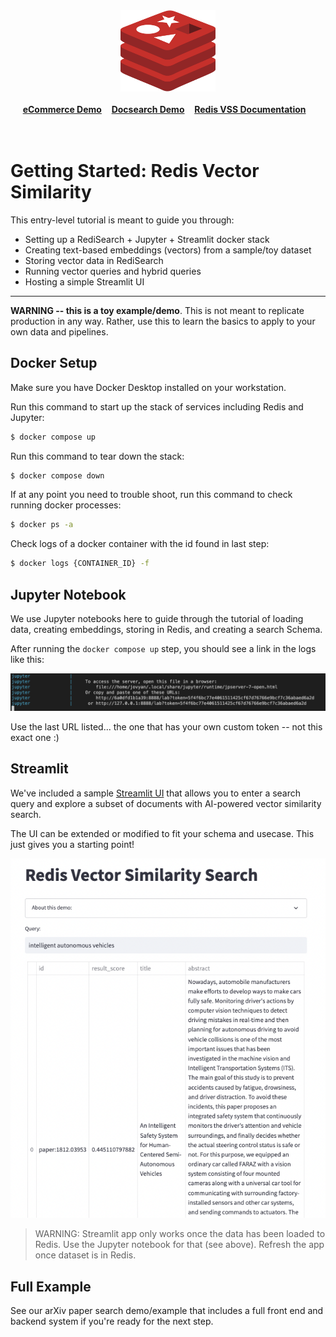 
<div align="center">
    <a href="https://github.com/RedisVentures/redis-vecsim"><img src="img/redis-logo.png" width="30%"><img></a>
    <br />
    <br />
<div display="inline-block">
    <a href="https://ecommerce.redisventures.com"><b>eCommerce Demo</b></a>&nbsp;&nbsp;&nbsp;
    <a href="https://docsearch.redisventures.com"><b>Docsearch Demo</b></a>&nbsp;&nbsp;&nbsp;
    <a href="https://redis.io/docs/stack/search/reference/vectors/"><b>Redis VSS Documentation</b></a>&nbsp;&nbsp;&nbsp;
  </div>
    <br />
    <br />
</div>

# Getting Started: **Redis Vector Similarity**
This entry-level tutorial is meant to guide you through:
- Setting up a RediSearch + Jupyter + Streamlit docker stack
- Creating text-based embeddings (vectors) from a sample/toy dataset
- Storing vector data in RediSearch
- Running vector queries and hybrid queries
- Hosting a simple Streamlit UI

___

**WARNING -- this is a toy example/demo**. This is not meant to replicate production in any way. Rather, use this to learn the basics to apply to your own data and pipelines.

## Docker Setup
Make sure you have Docker Desktop installed on your workstation.

Run this command to start up the stack of services including Redis and Jupyter:
```bash
$ docker compose up
```

Run this command to tear down the stack:
```bash
$ docker compose down
```

If at any point you need to trouble shoot, run this command to check running docker processes:
```bash
$ docker ps -a
```

Check logs of a docker container with the id found in last step:
```bash
$ docker logs {CONTAINER_ID} -f
```

## Jupyter Notebook
We use Jupyter notebooks here to guide through the tutorial of loading data, creating embeddings, storing in Redis, and creating a search Schema.

After running the `docker compose up` step, you should see a link in the logs like this:

![jupyter](img/jupyter_startup.png)

Use the last URL listed... the one that has your own custom token -- not this exact one :)

## Streamlit
We've included a sample [Streamlit UI](http://localhost:8501/) that allows you to enter a search query and explore a subset of documents with AI-powered vector similarity search.

The UI can be extended or modified to fit your schema and usecase. This just gives you a starting point!

![streamlit](img/streamlit.png)


> WARNING: Streamlit app only works once the data has been loaded to Redis. Use the Jupyter notebook for that (see above). Refresh the app once dataset is in Redis.

## Full Example
See our arXiv paper search demo/example that includes a full front end and backend system if you're ready for the next step.

